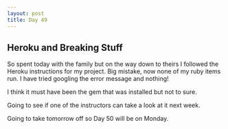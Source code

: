 ```yaml
---
layout: post
title: Day 49
---
```



## Heroku and Breaking Stuff  

So spent today with the family but on the way down to theirs I followed the Heroku instructions for my project. Big mistake, now none of my ruby items run. I have tried googling the error message and nothing!

I think it must have been the gem that was installed but not to sure.

Going to see if one of the instructors can take a look at it next week.

Going to take tomorrow off so Day 50 will be on Monday. 
